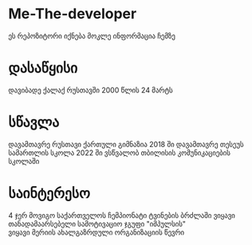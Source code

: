 # Me-The-developer
ეს რეპოზიტორი იქნება მოკლე ინფორმაცია ჩემზე
# დასაწყისი 
დავიბადე ქალაქ რუსთავში 2000 წლის 24 მარტს 
# სწავლა 
დავამთავრე რუსთავი ქართული გიმნაზია 2018 ში 
დავამთავრე თესეუს სამართლის სკოლა 2022 ში 
ვსწვალობ თბილისის კომუნიკაციების სკოლაში 
# საინტერესო 
4 ჯერ მოვიგო საქართველოს ჩემპიონატი ტვინების ბრძლაში 
ვიყავი თანადამაარსებელი  სამოტივაციო ჯგუფი "იმპულსის"  
ვიყავი მერიის ახალგაზრდული ორგანიზაციის წევრი 


